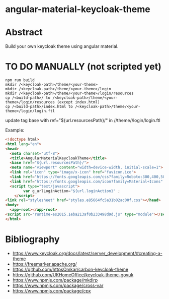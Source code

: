 # angular-material-keycloak-theme

# Abstract
Build your own keycloak theme using angular material.

# TO DO MANUALLY (not scripted yet)
```script
npm run build
mkdir /<keycloak-path>/theme/<your-theme>
mkdir /<keycloak-path>/theme/<your-theme>/login
mkdir /<keycloak-path>/theme/<your-theme>/login/resources
cp /<build-path>/ to /<keycloak-path>/theme/<your-theme>/login/resources (except index.html)
cp /<build-path>/index.html to /<keycloak-path>/theme/<your-theme>/login/login.ftl
```

update tag base with ref="${url.resourcesPath}/" in /<keycloak-path>/theme/<your-theme>/login/login.ftl

Example:
```html
<!doctype html>
<html lang="en">
<head>
  <meta charset="utf-8">
  <title>AngularMaterialKeycloakTheme</title>
  <base href="${url.resourcesPath}/">
  <meta name="viewport" content="width=device-width, initial-scale=1">
  <link rel="icon" type="image/x-icon" href="favicon.ico">
  <link href="https://fonts.googleapis.com/css?family=Roboto:300,400,500&display=swap" rel="stylesheet">
  <link href="https://fonts.googleapis.com/icon?family=Material+Icons" rel="stylesheet">
  <script type="text/javascript">
		var g_urlLoginAction="${url.loginAction}" ;
	</script>
<link rel="stylesheet" href="styles.e85664fc5a31b02ac00f.css"></head>
<body>
  <app-root></app-root>
<script src="runtime-es2015.1eba213af0b233498d9d.js" type="module"></script><script src="runtime-es5.1eba213af0b233498d9d.js" nomodule defer></script><script src="polyfills-es5.47c00755135658becf3d.js" nomodule defer></script><script src="polyfills-es2015.a723b9f0fd424fda1454.js" type="module"></script><script src="main-es2015.e24267654529df8c885a.js" type="module"></script><script src="main-es5.e24267654529df8c885a.js" nomodule defer></script></body>
</html>
```



# Bibliography
* https://www.keycloak.org/docs/latest/server_development/#creating-a-theme 
* https://freemarker.apache.org/
* https://github.com/httpsOmkar/carbon-keycloak-theme
* https://github.com/UKHomeOffice/keycloak-theme-govuk
* https://www.npmjs.com/package/mkdirp
* https://www.npmjs.com/package/cross-var
* https://www.npmjs.com/package/cpx
